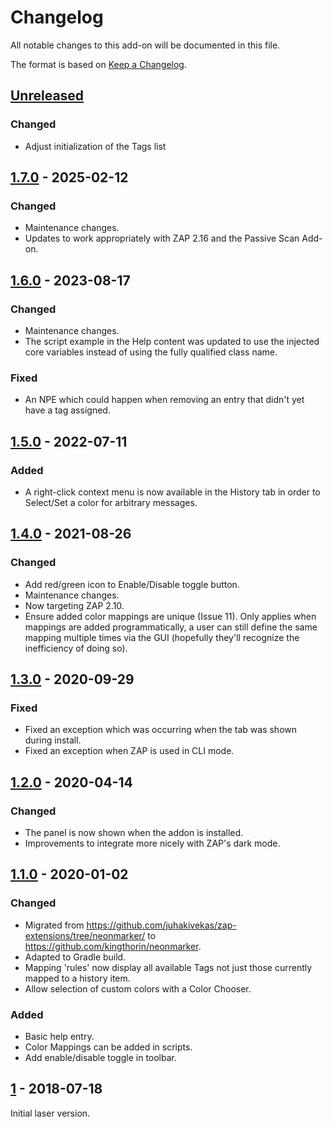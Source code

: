 # Changelog
All notable changes to this add-on will be documented in this file.

The format is based on [Keep a Changelog](https://keepachangelog.com/en/1.0.0/).

## [Unreleased]
### Changed
- Adjust initialization of the Tags list 

## [1.7.0] - 2025-02-12
### Changed
- Maintenance changes.
- Updates to work appropriately with ZAP 2.16 and the Passive Scan Add-on.

## [1.6.0] - 2023-08-17
### Changed
- Maintenance changes.
- The script example in the Help content was updated to use the injected core variables instead of using the fully qualified class name.

### Fixed
- An NPE which could happen when removing an entry that didn't yet have a tag assigned.

## [1.5.0] - 2022-07-11
### Added
- A right-click context menu is now available in the History tab in order to Select/Set a color for arbitrary messages.

## [1.4.0] - 2021-08-26

### Changed
- Add red/green icon to Enable/Disable toggle button.
- Maintenance changes.
- Now targeting ZAP 2.10.
- Ensure added color mappings are unique (Issue 11). Only applies when mappings are added programmatically, a user can still define the same mapping multiple times via the GUI (hopefully they'll recognize the inefficiency of doing so).

## [1.3.0] - 2020-09-29

### Fixed
- Fixed an exception which was occurring when the tab was shown during install.
- Fixed an exception when ZAP is used in CLI mode.

## [1.2.0] - 2020-04-14

### Changed
- The panel is now shown when the addon is installed.
- Improvements to integrate more nicely with ZAP's dark mode.

## [1.1.0] - 2020-01-02

### Changed
- Migrated from https://github.com/juhakivekas/zap-extensions/tree/neonmarker/ to https://github.com/kingthorin/neonmarker.
- Adapted to Gradle build.
- Mapping 'rules' now display all available Tags not just those currently mapped to a history item.
- Allow selection of custom colors with a Color Chooser.

### Added
- Basic help entry.
- Color Mappings can be added in scripts.
- Add enable/disable toggle in toolbar.

## [1] - 2018-07-18

Initial laser version.

[Unreleased]: https://github.com/kingthorin/neonmarker/compare/v1.7.0...HEAD
[1.7.0]: https://github.com/kingthorin/neonmarker/compare/v1.6.0...v1.7.0
[1.6.0]: https://github.com/kingthorin/neonmarker/compare/v1.5.0...v1.6.0
[1.5.0]: https://github.com/kingthorin/neonmarker/compare/v1.4.0...v1.5.0
[1.4.0]: https://github.com/kingthorin/neonmarker/compare/v1.3.0...v1.4.0
[1.3.0]: https://github.com/kingthorin/neonmarker/compare/v1.2.0...v1.3.0
[1.2.0]: https://github.com/kingthorin/neonmarker/compare/v1.1.0...v1.2.0
[1.1.0]: https://github.com/kingthorin/neonmarker/compare/e5d19ea50a3b8879c4e1e88fc36765635c2317de...v1.1.0
[1]: https://github.com/juhakivekas/zap-extensions/releases/tag/1
